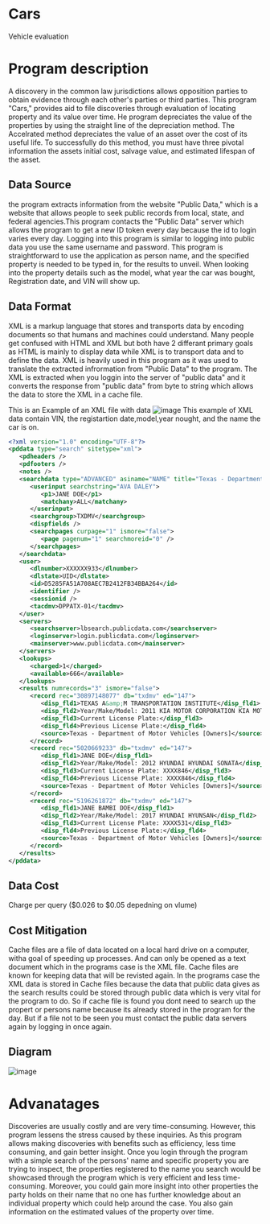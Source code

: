 # Cars
Vehicle evaluation 

# Program description
A discovery in the common law jurisdictions allows opposition parties to obtain evidence through each other's parties or third parties. This program "Cars," provides aid to file discoveries through evaluation of locating property and its value over time. He program depreciates the value of the properties by using the straight line of the depreciation method. The Accelrated  method depreciates the value of an asset over the cost of its useful life. To successfully do this method, you must have three pivotal information the assets initial cost, salvage value, and estimated lifespan of the asset. 

## Data Source
the program extracts information from the website "Public Data," which is a website that allows people to seek public records from local, state, and federal agencies.This program contacts the "Public Data" server which allows the program to get a new ID token every day because the id to login varies every day. Logging into this program is similar to logging into public data you use the same username and password. This program is straightforward to use the application as person name, and the specified property is needed to be typed in, for the results to unveil. When looking into the property details such as the model, what year the car was bought, Registration date, and VIN will show up.

## Data Format
XML is a markup language that stores and transports data by encoding documents so that humans and machines could understand. Many people get confused with HTML and XML but both have 2 differant primary goals as HTML is mainly to display data while XML is to transport data and to define the data. XML is heavily used in this program as it was used to translate the extracted infrormation from "Public Data" to the program.  The XML is extracted when you loggin into the server of "public data" and it converts the response from "public data" from byte to string which allows the data to store the XML in a cache file.

This is an Example of an XML file with data
![image](https://user-images.githubusercontent.com/52220186/62242764-7d038500-b3a1-11e9-833d-435361f82329.png)
This example of XML data contain VIN, the registartion date,model,year nought, and the name the car is on.

```xml
<?xml version="1.0" encoding="UTF-8"?>
<pddata type="search" sitetype="xml">
   <pdheaders />
   <pdfooters />
   <notes />
   <searchdata type="ADVANCED" asiname="NAME" title="Texas - Department of Motor Vehicles [Owners]" dbcount="1" reccount="55303681" db="txdmv" ed="147">
      <userinput searchstring="AVA DALEY">
         <p1>JANE DOE</p1>
         <matchany>ALL</matchany>
      </userinput>
      <searchgroup>TXDMV</searchgroup>
      <dispfields />
      <searchpages curpage="1" ismore="false">
         <page pagenum="1" searchmoreid="0" />
      </searchpages>
   </searchdata>
   <user>
      <dlnumber>XXXXXX933</dlnumber>
      <dlstate>UID</dlstate>
      <id>D5285FA51A708AEC7B2412FB34BBA264</id>
      <identifier />
      <sessionid />
      <tacdmv>DPPATX-01</tacdmv>
   </user>
   <servers>
      <searchserver>lbsearch.publicdata.com</searchserver>
      <loginserver>login.publicdata.com</loginserver>
      <mainserver>www.publicdata.com</mainserver>
   </servers>
   <lookups>
      <charged>1</charged>
      <available>666</available>
   </lookups>
   <results numrecords="3" ismore="false">
      <record rec="30897148077" db="txdmv" ed="147">
         <disp_fld1>TEXAS A&amp;M TRANSPORTATION INSTITUTE</disp_fld1>
         <disp_fld2>Year/Make/Model: 2011 KIA MOTOR CORPORATION KIA MOTOR CORPORATION RIO</disp_fld2>
         <disp_fld3>Current License Plate:</disp_fld3>
         <disp_fld4>Previous License Plate:</disp_fld4>
         <source>Texas - Department of Motor Vehicles [Owners]</source>
      </record>
      <record rec="5020669233" db="txdmv" ed="147">
         <disp_fld1>JANE DOE</disp_fld1>
         <disp_fld2>Year/Make/Model: 2012 HYUNDAI HYUNDAI SONATA</disp_fld2>
         <disp_fld3>Current License Plate: XXXX846</disp_fld3>
         <disp_fld4>Previous License Plate: XXXX846</disp_fld4>
         <source>Texas - Department of Motor Vehicles [Owners]</source>
      </record>
      <record rec="5196261872" db="txdmv" ed="147">
         <disp_fld1>JANE BAMBI DOE</disp_fld1>
         <disp_fld2>Year/Make/Model: 2017 HYUNDAI HYUNSAN</disp_fld2>
         <disp_fld3>Current License Plate: XXXX531</disp_fld3>
         <disp_fld4>Previous License Plate:</disp_fld4>
         <source>Texas - Department of Motor Vehicles [Owners]</source>
      </record>
   </results>
</pddata>
```

## Data Cost
Charge per query ($0.026 to $0.05 depedning on vlume) 

## Cost Mitigation
Cache files are a file of data located on a local hard drive on a computer, witha goal of speeding up processes. And can only be opened as a text document which in the programs case is the XML file.  Cache files are known for keeping data that will be revisted again. In the programs case the XML data is stored in Cache files because the data that public data gives as the search results could be stored through public data which is very vital for the program to do. So if cache file is found you dont need to search up the propert or persons name because its already stored in the program for the day. But if a file not to be seen you must contact the public data servers again by logging in once again.

## Diagram
![image](https://user-images.githubusercontent.com/52220186/62165692-9eeb0200-b2e4-11e9-8920-a0a122e61357.png)

   # Advanatages
Discoveries are usually costly and are very time-consuming. However, this program lessens the stress caused by these inquiries. As this program allows making discoveries with benefits such as efficiency, less time consuming, and gain better insight. Once you login through the program with a simple search of the persons' name and specific property you are trying to inspect, the properties registered to the name you search would be showcased through the program which is very efficient and less time-consuming. Moreover, you could gain more insight into other properties the party holds on their name that no one has further knowledge about an individual property which could help around the case. You also gain information on the estimated values of the property over time.
